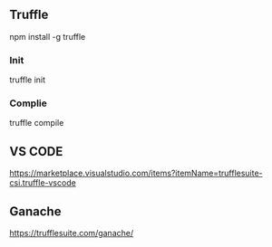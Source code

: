 ## Truffle
npm install -g truffle
### Init
truffle init
### Complie
truffle compile

## VS CODE
https://marketplace.visualstudio.com/items?itemName=trufflesuite-csi.truffle-vscode

## Ganache
https://trufflesuite.com/ganache/

